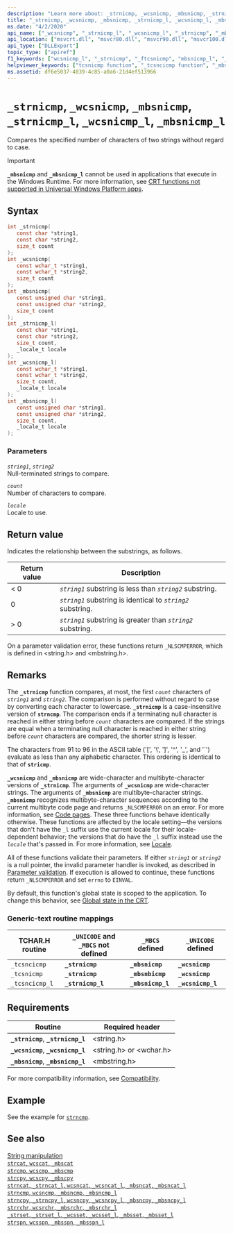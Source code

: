 ```yaml
---
description: "Learn more about: _strnicmp, _wcsnicmp, _mbsnicmp, _strnicmp_l, _wcsnicmp_l, _mbsnicmp_l"
title: "_strnicmp, _wcsnicmp, _mbsnicmp, _strnicmp_l, _wcsnicmp_l, _mbsnicmp_l"
ms.date: "4/2/2020"
api_name: ["_wcsnicmp", "_strnicmp_l", "_wcsnicmp_l", "_strnicmp", "_mbsnicmp", "_mbsnicmp_l", "_o__mbsnicmp", "_o__mbsnicmp_l", "_o__strnicmp", "_o__strnicmp_l", "_o__wcsnicmp", "_o__wcsnicmp_l"]
api_location: ["msvcrt.dll", "msvcr80.dll", "msvcr90.dll", "msvcr100.dll", "msvcr100_clr0400.dll", "msvcr110.dll", "msvcr110_clr0400.dll", "msvcr120.dll", "msvcr120_clr0400.dll", "ucrtbase.dll", "api-ms-win-crt-multibyte-l1-1-0.dll", "api-ms-win-crt-string-l1-1-0.dll", "ntoskrnl.exe", "api-ms-win-crt-private-l1-1-0.dll"]
api_type: ["DLLExport"]
topic_type: ["apiref"]
f1_keywords: ["wcsnicmp_l", "_strnicmp", "_ftcsnicmp", "mbsnicmp_l", "_ftcsncicmp", "mbsnicmp", "_tcsncicmp", "_mbsnicmp", "_tcsnicmp", "strnicmp_l", "_wcsnicmp", "_wcsnicmp_l", "CORECRT_WSTRING/_wcsnicmp", "CORECRT_WSTRING/_wcsnicmp_l", "string/_strnicmp", "string/_strnicmp_l"]
helpviewer_keywords: ["tcsnicmp function", "_tcsncicmp function", "_mbsnicmp_l function", "mbsnicmp_l function", "wcsnicmp_l function", "wcsnicmp function", "string comparison [C++], lowercase", "ftcsnicmp function", "strnicmp_l function", "strncmp function", "_strnicmp function", "strings [C++], comparing characters of", "_wcsnicmp_l function", "tcsncicmp function", "string comparison [C++], strncmp function", "_mbsnicmp function", "ftcsncicmp function", "_tcsnicmp function", "_ftcsncicmp function", "_strnicmp_l function", "_ftcsnicmp function", "characters [C++], comparing", "mbsnicmp function", "_wcsnicmp function"]
ms.assetid: df6e5037-4039-4c85-a0a6-21d4ef513966
---
```

# `_strnicmp`, `_wcsnicmp`, `_mbsnicmp`, `_strnicmp_l`, `_wcsnicmp_l`, `_mbsnicmp_l`

Compares the specified number of characters of two strings without regard to case.

> [!IMPORTANT]
> **`_mbsnicmp`** and **`_mbsnicmp_l`** cannot be used in applications that execute in the Windows Runtime. For more information, see [CRT functions not supported in Universal Windows Platform apps](../../cppcx/crt-functions-not-supported-in-universal-windows-platform-apps.md).

## Syntax

```C
int _strnicmp(
   const char *string1,
   const char *string2,
   size_t count
);
int _wcsnicmp(
   const wchar_t *string1,
   const wchar_t *string2,
   size_t count
);
int _mbsnicmp(
   const unsigned char *string1,
   const unsigned char *string2,
   size_t count
);
int _strnicmp_l(
   const char *string1,
   const char *string2,
   size_t count,
   _locale_t locale
);
int _wcsnicmp_l(
   const wchar_t *string1,
   const wchar_t *string2,
   size_t count,
   _locale_t locale
);
int _mbsnicmp_l(
   const unsigned char *string1,
   const unsigned char *string2,
   size_t count,
   _locale_t locale
);
```

### Parameters

*`string1`*, *`string2`*\
Null-terminated strings to compare.

*`count`*\
Number of characters to compare.

*`locale`*\
Locale to use.

## Return value

Indicates the relationship between the substrings, as follows.

| Return value | Description |
|---|---|
| < 0 | *`string1`* substring is less than *`string2`* substring. |
| 0 | *`string1`* substring is identical to *`string2`* substring. |
| > 0 | *`string1`* substring is greater than *`string2`* substring. |

On a parameter validation error, these functions return `_NLSCMPERROR`, which is defined in \<string.h> and \<mbstring.h>.

## Remarks

The **`_strnicmp`** function compares, at most, the first *`count`* characters of *`string1`* and *`string2`*. The comparison is performed without regard to case by converting each character to lowercase. **`_strnicmp`** is a case-insensitive version of **`strncmp`**. The comparison ends if a terminating null character is reached in either string before *`count`* characters are compared. If the strings are equal when a terminating null character is reached in either string before *`count`* characters are compared, the shorter string is lesser.

The characters from 91 to 96 in the ASCII table ('[', '\\', ']', '^', '_', and '\`') evaluate as less than any alphabetic character. This ordering is identical to that of **`stricmp`**.

**`_wcsnicmp`** and **`_mbsnicmp`** are wide-character and multibyte-character versions of **`_strnicmp`**. The arguments of **`_wcsnicmp`** are wide-character strings. The arguments of **`_mbsnicmp`** are multibyte-character strings. **`_mbsnicmp`** recognizes multibyte-character sequences according to the current multibyte code page and returns `_NLSCMPERROR` on an error. For more information, see [Code pages](../code-pages.md). These three functions behave identically otherwise. These functions are affected by the locale setting—the versions that don't have the `_l` suffix use the current locale for their locale-dependent behavior; the versions that do have the `_l` suffix instead use the *`locale`* that's passed in. For more information, see [Locale](../locale.md).

All of these functions validate their parameters. If either *`string1`* or *`string2`* is a null pointer, the invalid parameter handler is invoked, as described in [Parameter validation](../parameter-validation.md). If execution is allowed to continue, these functions return `_NLSCMPERROR` and set `errno` to `EINVAL`.

By default, this function's global state is scoped to the application. To change this behavior, see [Global state in the CRT](../global-state.md).

### Generic-text routine mappings

| TCHAR.H routine | `_UNICODE` and `_MBCS` not defined | `_MBCS` defined | `_UNICODE` defined |
|---|---|---|---|
| `_tcsncicmp` | **`_strnicmp`** | **`_mbsnicmp`** | **`_wcsnicmp`** |
| `_tcsnicmp` | **`_strnicmp`** | **`_mbsnbicmp`** | **`_wcsnicmp`** |
| `_tcsncicmp_l` | **`_strnicmp_l`** | **`_mbsnicmp_l`** | **`_wcsnicmp_l`** |

## Requirements

| Routine | Required header |
|---|---|
| **`_strnicmp`**, **`_strnicmp_l`** | \<string.h> |
| **`_wcsnicmp`**, **`_wcsnicmp_l`** | \<string.h> or \<wchar.h> |
| **`_mbsnicmp`**, **`_mbsnicmp_l`** | \<mbstring.h> |

For more compatibility information, see [Compatibility](../compatibility.md).

## Example

See the example for [`strncmp`](strncmp-wcsncmp-mbsncmp-mbsncmp-l.md).

## See also

[String manipulation](../string-manipulation-crt.md)\
[`strcat`, `wcscat`, `_mbscat`](strcat-wcscat-mbscat.md)\
[`strcmp`, `wcscmp`, `_mbscmp`](strcmp-wcscmp-mbscmp.md)\
[`strcpy`, `wcscpy`, `_mbscpy`](strcpy-wcscpy-mbscpy.md)\
[`strncat`, `_strncat_l`, `wcsncat`, `_wcsncat_l`, `_mbsncat`, `_mbsncat_l`](strncat-strncat-l-wcsncat-wcsncat-l-mbsncat-mbsncat-l.md)\
[`strncmp`, `wcsncmp`, `_mbsncmp`, `_mbsncmp_l`](strncmp-wcsncmp-mbsncmp-mbsncmp-l.md)\
[`strncpy`, `_strncpy_l`, `wcsncpy`, `_wcsncpy_l`, `_mbsncpy`, `_mbsncpy_l`](strncpy-strncpy-l-wcsncpy-wcsncpy-l-mbsncpy-mbsncpy-l.md)\
[`strrchr`, `wcsrchr`, `_mbsrchr`, `_mbsrchr_l`](strrchr-wcsrchr-mbsrchr-mbsrchr-l.md)\
[`_strset`, `_strset_l`, `_wcsset`, `_wcsset_l`, `_mbsset`, `_mbsset_l`](strset-strset-l-wcsset-wcsset-l-mbsset-mbsset-l.md)\
[`strspn`, `wcsspn`, `_mbsspn`, `_mbsspn_l`](strspn-wcsspn-mbsspn-mbsspn-l.md)
